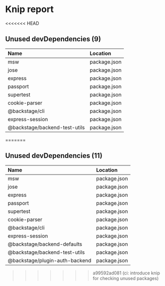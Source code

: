 # Knip report

<<<<<<< HEAD
## Unused devDependencies (9)

| Name                          | Location     |
|:------------------------------|:-------------|
| msw                           | package.json |
| jose                          | package.json |
| express                       | package.json |
| passport                      | package.json |
| supertest                     | package.json |
| cookie-parser                 | package.json |
| @backstage/cli                | package.json |
| express-session               | package.json |
| @backstage/backend-test-utils | package.json |
=======
## Unused devDependencies (11)

| Name                           | Location     |
|:-------------------------------|:-------------|
| msw                            | package.json |
| jose                           | package.json |
| express                        | package.json |
| passport                       | package.json |
| supertest                      | package.json |
| cookie-parser                  | package.json |
| @backstage/cli                 | package.json |
| express-session                | package.json |
| @backstage/backend-defaults    | package.json |
| @backstage/backend-test-utils  | package.json |
| @backstage/plugin-auth-backend | package.json |
>>>>>>> a99592ad081 (ci: introduce knip for checking unused packages)

